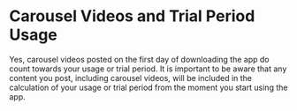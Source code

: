 # Carousel Videos and Trial Period Usage

Yes, carousel videos posted on the first day of downloading the app do count towards your usage or trial period. It is important to be aware that any content you post, including carousel videos, will be included in the calculation of your usage or trial period from the moment you start using the app.